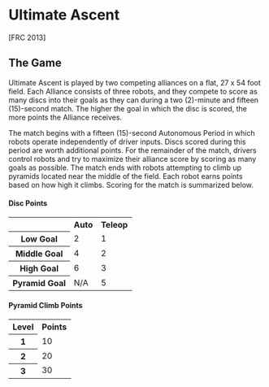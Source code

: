 Ultimate Ascent
===============

[FRC 2013]

The Game
--------
Ultimate Ascent is played by two competing alliances on a flat, 27 x 54 foot field. Each Alliance consists of three
robots, and they compete to score as many discs into their goals as they can during a two (2)-minute and fifteen
(15)-second match. The higher the goal in which the disc is scored, the more points the Alliance receives.

The match begins with a fifteen (15)-second Autonomous Period in which robots operate independently of driver inputs.
Discs scored during this period are worth additional points. For the remainder of the match, drivers control robots and
try to maximize their alliance score by scoring as many goals as possible. The match ends with robots attempting to
climb up pyramids located near the middle of the field. Each robot earns points based on how high it climbs. Scoring for
the match is summarized below.

#### Disc Points
<table>
  <tr>
    <th></th>
    <th>Auto</th>
    <th>Teleop</th>
  </tr>
  <tr>
    <th>Low Goal</th>
    <td>2</td>
    <td>1</td>
  </tr>
  <tr>
    <th>Middle Goal</th>
    <td>4</td>
    <td>2</td>
  </tr>
  <tr>
    <th>High Goal</th>
    <td>6</td>
    <td>3</td>
  </tr>
  <tr>
    <th>Pyramid Goal</th>
    <td>N/A</td>
    <td>5</td>
  </tr>
</table>

#### Pyramid Climb Points
<table>
  <tr>
    <th>Level</th>
    <th>Points</th>
  </tr>
  <tr>
    <th>1</th>
    <td>10</td>
  </tr>
  <tr>
    <th>2</th>
    <td>20</td>
  </tr>
  <tr>
    <th>3</th>
    <td>30</td>
  </tr>
</table>
